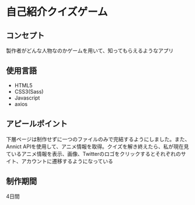 <h1>自己紹介クイズゲーム</h1>
<h2>コンセプト</h2>
<p>製作者がどんな人物なのかゲームを用いて、知ってもらえるようなアプリ</p>
<h2>使用言語</h2>
<ul>
    <li>HTML5</li>
    <li>CSS3(Sass)</li>
    <li>Javascript</li>
    <li>axios</li>
</ul>
<h2>アピールポイント</h2>
<p>下層ページは制作せずに一つのファイルのみで完結するようにしました。また、Annict APIを使用して、アニメ情報を取得。クイズを解き終えたら、私が現在見ているアニメ情報を表示、画像、Twitterのロゴをクリックするとそれぞれのサイト、アカウントに遷移するようになっている</p>
<h2>制作期間</h2>
<p>4日間</p>
